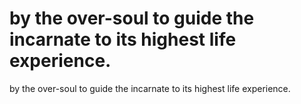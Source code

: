 # by the over-soul to guide the incarnate to its highest life experience.

by the over-soul to guide the incarnate to its highest life experience.